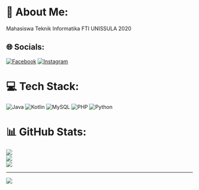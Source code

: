 # 💫 About Me:
Mahasiswa Teknik Informatika FTI UNISSULA 2020


## 🌐 Socials:
[![Facebook](https://img.shields.io/badge/Facebook-%231877F2.svg?logo=Facebook&logoColor=white)](https://facebook.com/ArdianArifWahyudi) [![Instagram](https://img.shields.io/badge/Instagram-%23E4405F.svg?logo=Instagram&logoColor=white)](https://instagram.com/@ard.iaw) 

# 💻 Tech Stack:
![Java](https://img.shields.io/badge/java-%23ED8B00.svg?style=for-the-badge&logo=java&logoColor=white) ![Kotlin](https://img.shields.io/badge/kotlin-%230095D5.svg?style=for-the-badge&logo=kotlin&logoColor=white) ![MySQL](https://img.shields.io/badge/mysql-%2300f.svg?style=for-the-badge&logo=mysql&logoColor=white) ![PHP](https://img.shields.io/badge/php-%23777BB4.svg?style=for-the-badge&logo=php&logoColor=white) ![Python](https://img.shields.io/badge/python-3670A0?style=for-the-badge&logo=python&logoColor=ffdd54)
# 📊 GitHub Stats:
![](https://github-readme-stats.vercel.app/api?username=ardian-arif-wahyudi&theme=dark&hide_border=false&include_all_commits=true&count_private=true)<br/>
![](https://github-readme-streak-stats.herokuapp.com/?user=ardian-arif-wahyudi&theme=dark&hide_border=false)<br/>
![](https://github-readme-stats.vercel.app/api/top-langs/?username=ardian-arif-wahyudi&theme=dark&hide_border=false&include_all_commits=true&count_private=true&layout=compact)

---
[![](https://visitcount.itsvg.in/api?id=ardian-arif-wahyudi&icon=0&color=0)](https://visitcount.itsvg.in)

<!-- Proudly created with GPRM ( https://gprm.itsvg.in ) -->
